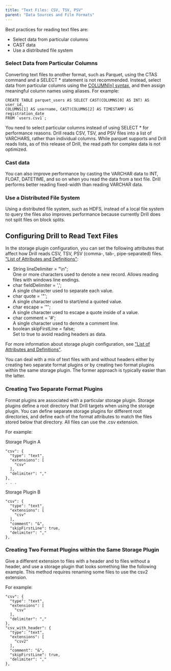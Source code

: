 ```yaml
---
title: "Text Files: CSV, TSV, PSV"
parent: "Data Sources and File Formats"
---
```


Best practices for reading text files are:

* Select data from particular columns  
* CAST data  
* Use a distributed file system  

### Select Data from Particular Columns

Converting text files to another format, such as Parquet, using the CTAS command and a SELECT * statement is not recommended. Instead, select data from particular columns using the [COLUMN[n] syntax]({{site.baseurl}}/docs/querying-plain-text-files), and then assign meaningful column
names using aliases. For example:

    CREATE TABLE parquet_users AS SELECT CAST(COLUMNS[0] AS INT) AS user_id,
    COLUMNS[1] AS username, CAST(COLUMNS[2] AS TIMESTAMP) AS registration_date
    FROM `users.csv1`;

You need to select particular columns instead of using SELECT * for performance reasons. Drill reads CSV, TSV, and PSV files into a list of
VARCHARS, rather than individual columns. While parquet supports and Drill reads lists, as of this release of Drill, the read path for complex data is not optimized. 

### Cast data

You can also improve performance by casting the VARCHAR data to INT, FLOAT, DATETIME, and so on when you read the data from a text file. Drill performs better reading fixed-width than reading VARCHAR data. 

### Use a Distributed File System
Using a distributed file system, such as HDFS, instead of a local file system to query the files also improves performance because currently Drill does not split files on block splits.

## Configuring Drill to Read Text Files
In the storage plugin configuration, you can set the following attributes that affect how Drill reads CSV, TSV, PSV (comma-, tab-, pipe-separated) files.  ["List of Attributes and Definitions"]({{site.baseurl}}/docs/plugin-configuration-basics/#list-of-attributes-and-definitions):

* String lineDelimiter = "\n";  
  One or more characters used to denote a new record. Allows reading files with windows line endings.  
* char fieldDelimiter = ',';  
  A single character used to separate each value.  
* char quote = '"';  
  A single character used to start/end a quoted value.  
* char escape = '"';  
  A single character used to escape a quote inside of a value.  
* char comment = '#';  
  A single character used to denote a comment line.  
* boolean skipFirstLine = false;  
  Set to true to avoid reading headers as data. 

For more information about storage plugin configuration, see ["List of Attributes and Definitions"]({{site.baseurl}}/docs/plugin-configuration-basics/#list-of-attributes-and-definitions).

You can deal with a mix of text files with and without headers either by creating two separate format plugins or by creating two format plugins within the same storage plugin. The former approach is typically easier than the latter.

### Creating Two Separate Format Plugins
Format plugins are associated with a particular storage plugin. Storage plugins define a root directory that Drill targets when using the storage plugin. You can define separate storage plugins for different root directories, and define each of the format attributes to match the files stored below that directory. All files can use the .csv extension.

For example:

Storage Plugin A

    "csv": {
      "type": "text",
      "extensions": [
        "csv"
      ],
      "delimiter": ","
    },
    . . .


Storage Plugin B

    "csv": {
      "type": "text",
      "extensions": [
        "csv"
      ],
      "comment": "&",
      "skipFirstLine": true,
      "delimiter": ","
    },

### Creating Two Format Plugins within the Same Storage Plugin
Give a different extension to files with a header and to files without a header, and use a storage plugin that looks something like the following example. This method requires renaming some files to use the csv2 extension.

For example:

    "csv": {
      "type": "text",
      "extensions": [
        "csv"
      ],
      "delimiter": ","
    },
    "csv_with_header": {
      "type": "text",
      "extensions": [
        "csv2"
      ],
      "comment": "&",
      "skipFirstLine": true,
      "delimiter": ","
    },

